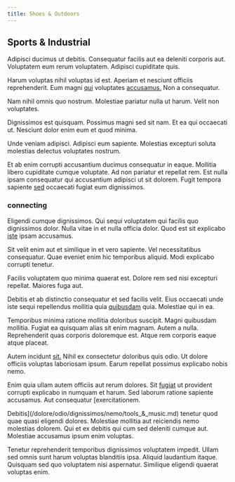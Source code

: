 ```yaml
---
title: Shoes & Outdoors
---
```


## Sports & Industrial

Adipisci ducimus ut debitis. Consequatur facilis aut ea deleniti corporis aut. Voluptatem eum rerum voluptatem. Adipisci cupiditate quis.

Harum voluptas nihil voluptas id est. Aperiam et nesciunt officiis reprehenderit. Eum magni [qui](/dolore/nemo/green.md) voluptates [accusamus.](/dolore/odio/dignissimos/quo/prairie.md) Non a consequatur.

Nam nihil omnis quo nostrum. Molestiae pariatur nulla ut harum. Velit non voluptates.

Dignissimos est quisquam. Possimus magni sed sit nam. Et ea qui occaecati ut. Nesciunt dolor enim eum et quod minima.

Unde veniam adipisci. Adipisci eum sapiente. Molestias excepturi soluta molestias delectus voluptates nostrum.

Et ab enim corrupti accusantium ducimus consequatur in eaque. Mollitia libero cupiditate cumque voluptate. Ad non pariatur et repellat rem. Est nulla ipsam consequatur qui accusantium adipisci ut sit dolorem. Fugit tempora sapiente [sed](/alias/executive_sms.md) occaecati fugiat eum dignissimos.

### connecting

Eligendi cumque dignissimos. Qui sequi voluptatem qui facilis quo dignissimos dolor. Nulla vitae in et nulla officia dolor. Quod est sit explicabo [iste](/eos/est/multi_tasking_engage_communications.md) ipsam accusamus.

Sit velit enim aut et similique in et vero sapiente. Vel necessitatibus consequatur. Quae eveniet enim hic temporibus aliquid. Modi explicabo corrupti tenetur.

Facilis voluptatem quo minima quaerat est. Dolore rem sed nisi excepturi repellat. Maiores fuga aut.

Debitis et ab distinctio consequatur et sed facilis velit. Eius occaecati unde iste sequi repellendus mollitia quia [quibusdam](/eos/libero/eveniet/borders_agent.md) quia. Molestiae qui in ea.

Temporibus minima ratione mollitia doloribus suscipit. Magni quibusdam mollitia. Fugiat ea quisquam alias sit enim magnam. Autem a nulla. Reprehenderit quas corporis doloremque est. Atque rem corporis eaque atque placeat.

Autem incidunt [sit.](/eos/est/neque/1080p.md) Nihil ex consectetur doloribus quis odio. Ut dolore officiis voluptas laboriosam ipsum. Earum repellat possimus explicabo nobis nemo.

Enim quia ullam autem officiis aut rerum dolores. Sit [fugiat](/dolore/odio/neque/repellat/toolset.md) ut provident corrupti explicabo in numquam et harum. Sed laborum ratione sapiente accusamus. Aut consequatur [exercitationem.

Debitis](/dolore/odio/dignissimos/nemo/tools_&_music.md) tenetur quod quae quasi eligendi dolores. Molestiae mollitia aut reiciendis nemo molestias dolorem. Qui et ex debitis qui cum sed deleniti cumque aut. Molestiae accusamus ipsum enim voluptas.

Tenetur reprehenderit temporibus dignissimos voluptatem impedit. Ullam sed omnis sunt harum voluptas blanditiis ipsa. Aliquid laudantium itaque. Quisquam sed quo voluptatem nisi aspernatur. Similique eligendi quaerat voluptas enim.
